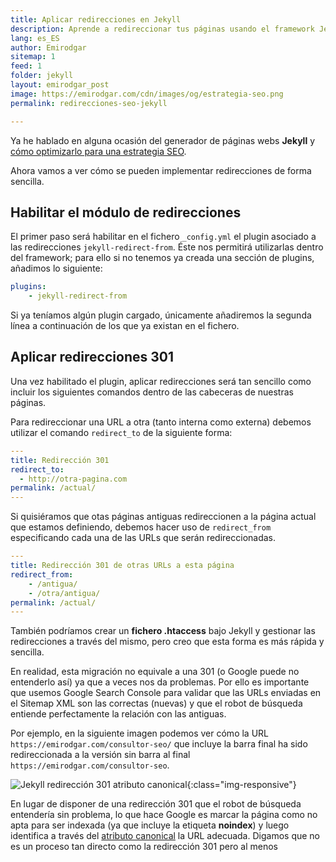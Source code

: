 ```yaml
---
title: Aplicar redirecciones en Jekyll
description: Aprende a redireccionar tus páginas usando el framework Jekyll
lang: es_ES
author: Emirodgar
sitemap: 1
feed: 1
folder: jekyll
layout: emirodgar_post
image: https://emirodgar.com/cdn/images/og/estrategia-seo.png
permalink: redirecciones-seo-jekyll

---
```



Ya he hablado en alguna ocasión del generador de páginas webs **Jekyll** y [cómo optimizarlo para una estrategia SEO](optimizacion-seo-jekyll).

Ahora vamos a ver cómo se pueden implementar redirecciones de forma sencilla.

## Habilitar el módulo de redirecciones

El primer paso será habilitar en el fichero ```_config.yml``` el plugin asociado a las redirecciones `jekyll-redirect-from`. Éste nos permitirá utilizarlas dentro del framework; para ello si no tenemos ya creada una sección de plugins, añadimos lo siguiente:

```yml
plugins:  
    - jekyll-redirect-from
```

Si ya teníamos algún plugin cargado, únicamente añadiremos la segunda línea a continuación de los que ya existan en el fichero.

## Aplicar redirecciones 301

Una vez habilitado el plugin, aplicar redirecciones será tan sencillo como incluir los siguientes comandos dentro de las cabeceras de nuestras páginas.

Para redireccionar una URL a otra (tanto interna como externa) debemos utilizar el comando `redirect_to` de la siguiente forma:

```yml
---
title: Redirección 301
redirect_to:
  - http://otra-pagina.com
permalink: /actual/
---
```

Si quisiéramos que otas páginas antiguas redireccionen a la página actual que estamos definiendo, debemos hacer uso de `redirect_from` especificando cada una de las URLs que serán redireccionadas.

```yml
---
title: Redirección 301 de otras URLs a esta página 
redirect_from:
    - /antigua/
    - /otra/antigua/
permalink: /actual/
---
``` 


También podríamos crear un **fichero .htaccess** bajo Jekyll y gestionar las redirecciones a través del mismo, pero creo que esta forma es más rápida y sencilla.

En realidad, esta migración no equivale a una 301 (o Google puede no entenderlo así) ya que a veces nos da problemas. Por ello es importante que usemos Google Search Console para validar que las URLs enviadas en el Sitemap XML son las correctas (nuevas) y que el robot de búsqueda entiende perfectamente la relación con las antiguas. 

Por ejemplo, en la siguiente imagen podemos ver cómo la URL `https://emirodgar.com/consultor-seo/` que incluye la barra final ha sido redireccionada a la versión sin barra al final `https://emirodgar.com/consultor-seo`. 

![Jekyll redirección 301 atributo canonical](https://i.imgur.com/KR3mj5F.png){:class="img-responsive"}

En lugar de disponer de una redirección 301 que el robot de búsqueda entendería sin problema, lo que hace Google es marcar la página como no apta para ser indexada (ya que incluye la etiqueta **noindex**) y luego identifica a través del [atributo canonical](https://emirodgar.com/etiqueta-canonica) la URL adecuada. Digamos que no es un proceso tan directo como la redirección 301 pero al menos
<!--stackedit_data:
eyJoaXN0b3J5IjpbLTE3OTU1MTQxMTAsLTU5NjgxMDUzNSwtOT
Q1MzUxNzkxLDExODAxMzA3NSw2NjIyNzIzNDUsLTE5NjQ4MzY3
NjRdfQ==
-->